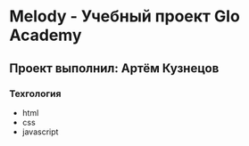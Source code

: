 # Melody - Учебный проект Glo Academy
## Проект выполнил: Артём Кузнецов

### Техгология
- html
- css
- javascript
